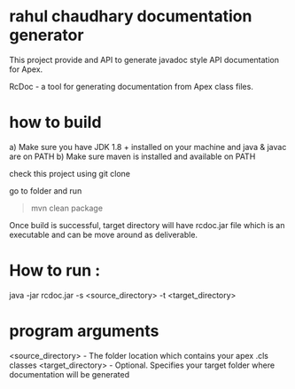 # rahul chaudhary documentation generator

This project provide and API to generate javadoc style API documentation for Apex.

RcDoc - a tool for generating documentation from Apex class files.

# how to build

  a) Make sure you have JDK 1.8 + installed on your machine and java & javac are on PATH
  b) Make sure maven is installed and available on PATH
  
  check this project using
  git clone <URL>
  
  go to folder and run
  > mvn clean package
  
  Once build is successful, target directory will have rcdoc.jar file which is an executable and can be move around as deliverable.

# How to run :
java -jar rcdoc.jar -s <source_directory> -t <target_directory>

# program arguments
  <source_directory> - The folder location which contains your apex .cls classes
  <target_directory> - Optional. Specifies your target folder where documentation will be generated


